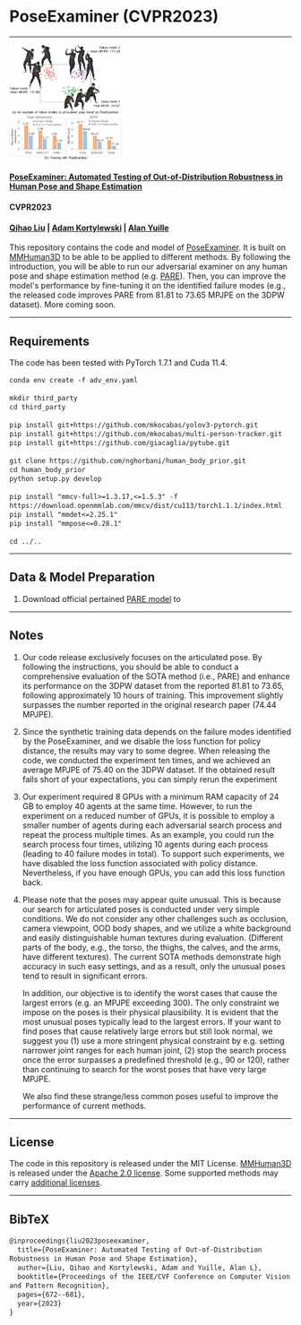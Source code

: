 # PoseExaminer (CVPR2023)

__________

<img src="fig/fig1.jpg" alt="fig1" style="zoom:20%;" />

#### [PoseExaminer: Automated Testing of Out-of-Distribution Robustness in Human Pose and Shape Estimation](https://arxiv.org/pdf/2303.07337.pdf) 

#### CVPR2023

#### [Qihao Liu](https://qihao067.github.io/) | [Adam Kortylewski](https://gvrl.mpi-inf.mpg.de/) | [Alan Yuille](https://cogsci.jhu.edu/directory/alan-yuille/) 

This repository contains the code and model of [PoseExaminer](https://arxiv.org/pdf/2303.07337.pdf). It is built on [MMHuman3D](https://github.com/open-mmlab/mmhuman3d) to be able to be applied to different methods. By following the introduction, you will be able to run our adversarial examiner on any human pose and shape estimation method (e.g. [PARE](https://pare.is.tue.mpg.de/)). Then, you can improve the model's performance by fine-tuning it on the identified failure modes (e.g., the released code improves PARE from 81.81 to 73.65 MPJPE on the 3DPW dataset). More coming soon.

______

## Requirements

The code has been tested with PyTorch 1.7.1 and Cuda 11.4.

```
conda env create -f adv_env.yaml

mkdir third_party
cd third_party

pip install git+https://github.com/mkocabas/yolov3-pytorch.git
pip install git+https://github.com/mkocabas/multi-person-tracker.git
pip install git+https://github.com/giacaglia/pytube.git

git clone https://github.com/nghorbani/human_body_prior.git
cd human_body_prior
python setup.py develop

pip install "mmcv-full>=1.3.17,<=1.5.3" -f https://download.openmmlab.com/mmcv/dist/cu113/torch1.1.1/index.html
pip install "mmdet<=2.25.1"
pip install "mmpose<=0.28.1"

cd ../..
```

________

## Data & Model Preparation

1. Download official pertained [PARE model](https://openmmlab-share.oss-cn-hangzhou.aliyuncs.com/mmhuman3d/models/pare/without_mosh/hrnet_w32_conv_pare.pth?versionId=CAEQOhiBgMCi4YbVgxgiIDgzYzFhMWNlNDE2NTQwN2ZiOTQ1ZGJmYTM4OTNmYWY5) to 

____________

## Notes

1. Our code release exclusively focuses on the articulated pose. By following the instructions, you should be able to conduct a comprehensive evaluation of the SOTA method (i.e., PARE) and enhance its performance on the 3DPW dataset from the reported 81.81 to 73.65, following approximately 10 hours of training. This improvement slightly surpasses the number reported in the original research paper (74.44 MPJPE).

2. 
   Since the synthetic training data depends on the failure modes identified by the PoseExaminer, and we disable the loss function for policy distance, the results may vary to some degree. When releasing the code, we conducted the experiment ten times, and we achieved an average MPJPE of 75.40 on the 3DPW dataset. If the obtained result falls short of your expectations, you can simply rerun the experiment

3. Our experiment required 8 GPUs with a minimum RAM capacity of 24 GB to employ 40 agents at the same time. However, to run the experiment on a reduced number of GPUs, it is possible to employ a smaller number of agents during each adversarial search process and repeat the process multiple times. As an example, you could run the search process four times, utilizing 10 agents during each process (leading to 40 failure modes in total).  To support such experiments, we have disabled the loss function associated with policy distance. Nevertheless, if you have enough GPUs, you can add this loss function back.

4. Please note that the poses may appear quite unusual. This is because our search for articulated poses is conducted under very simple conditions. We do not consider any other challenges such as occlusion, camera viewpoint, OOD body shapes, and we utilize a white background and easily distinguishable human textures during evaluation. (Different parts of the body, e.g., the torso, the thighs, the calves, and the arms, have different textures). The current SOTA methods demonstrate high accuracy in such easy settings, and as a result, only the unusual poses tend to result in significant errors.

   In addition, our objective is to identify the worst cases that cause the largest errors (e.g. an MPJPE exceeding 300). The only constraint we impose on the poses is their physical plausibility. It is evident that the most unusual poses typically lead to the largest errors. If your want to find poses that cause relatively large errors but still look normal, we suggest you (1) use a more stringent physical constraint by e.g. setting narrower joint ranges for each human joint, (2) stop the search process once the error surpasses a predefined threshold (e.g., 90 or 120), rather than continuing to search for the worst poses that have very large MPJPE.

   We also find these strange/less common poses useful to improve the performance of current methods.

____________

## License

The code in this repository is released under the MIT License. [MMHuman3D](https://github.com/open-mmlab/mmhuman3d) is released under the [Apache 2.0 license](https://github.com/open-mmlab/mmhuman3d/blob/main/LICENSE). Some supported methods may carry [additional licenses](https://github.com/open-mmlab/mmhuman3d/blob/main/docs/additional_licenses.md).

_____________

## BibTeX

```
@inproceedings{liu2023poseexaminer,
  title={PoseExaminer: Automated Testing of Out-of-Distribution Robustness in Human Pose and Shape Estimation},
  author={Liu, Qihao and Kortylewski, Adam and Yuille, Alan L},
  booktitle={Proceedings of the IEEE/CVF Conference on Computer Vision and Pattern Recognition},
  pages={672--681},
  year={2023}
}
```

